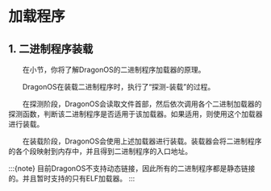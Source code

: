 # 加载程序

## 1. 二进制程序装载

&emsp;&emsp;在小节，你将了解DragonOS的二进制程序加载器的原理。

&emsp;&emsp;DragonOS在装载二进制程序时，执行了“探测-装载”的过程。

&emsp;&emsp;在探测阶段，DragonOS会读取文件首部，然后依次调用各个二进制加载器的探测函数，判断该二进制程序是否适用于该加载器。如果适用，则使用这个加载器进行装载。

&emsp;&emsp;在装载阶段，DragonOS会使用上述加载器进行装载。装载器会将二进制程序的各个段映射到内存中，并且得到二进制程序的入口地址。

:::{note}
目前DragonOS不支持动态链接，因此所有的二进制程序都是静态链接的。并且暂时支持的只有ELF加载器。
:::

